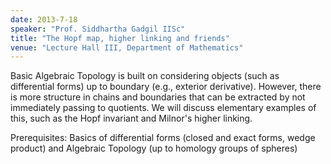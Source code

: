 ```yaml
---
date: 2013-7-18
speaker: "Prof. Siddhartha Gadgil IISc"
title: "The Hopf map, higher linking and friends"
venue: "Lecture Hall III, Department of Mathematics"
---
```

Basic Algebraic Topology is built on considering objects (such
as differential forms) up to boundary (e.g., exterior derivative).
However, there is more structure in chains and boundaries that can be
extracted by not immediately passing to quotients. We will discuss
elementary examples of this, such as the Hopf invariant and Milnor's
higher linking.

 
Prerequisites: Basics of differential forms (closed and exact forms,
wedge product) and Algebraic Topology (up to homology groups of
spheres)
